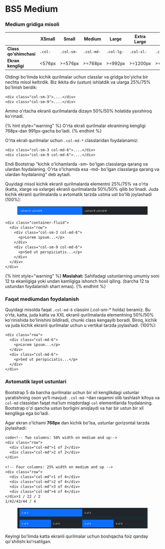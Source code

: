 # BS5 Medium

### Medium gridiga misoli

|                        | XSmall  | Small      | Medium     | Large      | Extra Large | XXL         |
| ---------------------- | ------- | ---------- | ---------- | ---------- | ----------- | ----------- |
| **Class qo'shimchasi** | `.col-` | `.col-sm-` | `.col-md-` | `.col-lg-` | `.col-xl-`  | `.col-xxl-` |
| **Ekran kengligi**     | <576px  | >=576px    | >=768px    | >=992px    | >=1200px    | >=1400px    |

Oldingi bo'limda kichik qurilmalar uchun classlar va gridga bo'yicha bir nechta misol keltirdik. Biz ikkita div (ustun) ishlatdik va ularga 25%/75% bo'linish berdik:

```
<div class="col-sm-3">....</div>
<div class="col-sm-9">....</div>
```

Ammo o'rtacha ekranli qurilmalarda dizayn 50%/50% holatida yaxshiroq ko'rinadi.

{% hint style="warning" %}
O'rta ekrali qurilmalar ekranining kengligi 768px-dan 991px-gacha bo'ladi.
{% endhint %}

O'rta ekrali qurilmalar uchun `.col-md-*` classlaridan foydalanamiz:

```
<div class="col-sm-3 col-md-6">....</div>
<div class="col-sm-9 col-md-6">....</div>
```

Endi Bootstrap "kichik o'lchamlarda -sm- bo'lgan classlarga qarang va ulardan foydalaning. O'rta o'lchamda esa -md- bo'lgan classlarga qarang va ulardan foydalaning" deb aytadi.

Quyidagi misol kichik ekranli qurilmalarda elementni 25%/75% va o'rta (katta, xlarge va xxlarge) ekranli qurilmalarda 50%/50% qilib bo'linadi. Juda kichik ekranli qurilmalarda u avtomatik tarzda ustma ust bo'lib joylashadi (100%):

<figure><img src="../../.gitbook/assets/image (158).png" alt=""><figcaption></figcaption></figure>

```
<div class="container-fluid">
  <div class="row">
    <div class="col-sm-3 col-md-6">
      <p>Lorem ipsum...</p>
    </div>
    <div class="col-sm-9 col-md-6">
      <p>Sed ut perspiciatis...</p>
    </div>
  </div>
</div>
```

{% hint style="warning" %}
**Maslahat:** Sahifadagi ustunlarning umumiy soni 12 ta ekanligiga yoki undan kamligiga ishonch hosil qiling. (barcha 12 ta ustundan foydalanish shart emas).
{% endhint %}

### Faqat mediumdan foydalanish

Quyidagi misolda faqat `.col-md-6` classini (.col-sm-\* holda) beramiz. Bu o'rta, katta, juda katta va XXL ekranli qurilmalarda elementning 50%/50% ko'rinishida bo'linishini bildiradi, chunki class kengayib boradi. Biroq, kichik va juda kichik ekranli qurilmalar uchun u vertikal tarzda joylashadi. (100%):

```
<div class="row">
  <div class="col-md-6">
    <p>Lorem ipsum...</p>
  </div>
  <div class="col-md-6">
    <p>Sed ut perspiciatis...</p>
  </div>
</div>
```

### Avtomatik layot ustunlari

Bootstrap 5 da barcha qurilmalar uchun bir xil kenglikdagi ustunlar yaratishning oson yo‘li mavjud: `.col-md-*`dan raqamni olib tashlash kifoya va `col-md` classidan faqat ma’lum miqdordagi `col` elementlarida foydalaning. Bootstrap o'zi qancha ustun borligini aniqlaydi va har bir ustun bir xil kenglikga ega bo'ladi.

Agar ekran o'lchami **768px** dan kichik bo'lsa, ustunlar gorizontal tarzda joylashadi:

```
code<!-- Two columns: 50% width on medium and up-->
<div class="row">
  <div class="col-md">1 of 2</div>
  <div class="col-md">2 of 2</div>
</div>

<!-- Four columns: 25% width on medium and up -->
<div class="row">
  <div class="col-md">1 of 4</div>
  <div class="col-md">2 of 4</div>
  <div class="col-md">3 of 4</div>
  <div class="col-md">4 of 4</div>
</div>1 / 22 / 2
1/42/43/44 / 4
```

<figure><img src="../../.gitbook/assets/image (166).png" alt=""><figcaption></figcaption></figure>

Keyingi bo'limda katta ekranli qurilmalar uchun boshqacha foiz qanday qo'shilishi ko'rsatilgan.
